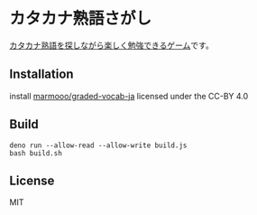 # カタカナ熟語さがし

[カタカナ熟語を探しながら楽しく勉強できるゲーム](https://marmooo.github.io/kana-sagashi/)です。

## Installation

install [marmooo/graded-vocab-ja](https://github.com/marmooo/graded-vocab-ja) licensed under the CC-BY 4.0

## Build

```
deno run --allow-read --allow-write build.js
bash build.sh
```

## License

MIT
